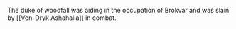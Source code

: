 The duke of woodfall was aiding in the occupation of Brokvar and was slain by [[Ven-Dryk Ashahalla]] in combat. 
